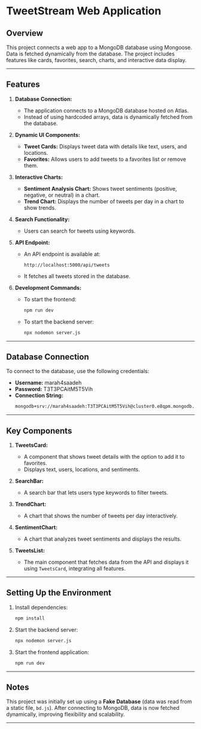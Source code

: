# **TweetStream Web Application**

## **Overview**
This project connects a web app to a MongoDB database using Mongoose. Data is fetched dynamically from the database. The project includes features like cards, favorites, search, charts, and interactive data display.

---

## **Features**
1. **Database Connection:**
   - The application connects to a MongoDB database hosted on Atlas.
   - Instead of using hardcoded arrays, data is dynamically fetched from the database.

2. **Dynamic UI Components:**
   - **Tweet Cards:** Displays tweet data with details like text, users, and locations.
   - **Favorites:** Allows users to add tweets to a favorites list or remove them.

3. **Interactive Charts:**
   - **Sentiment Analysis Chart:** Shows tweet sentiments (positive, negative, or neutral) in a chart.
   - **Trend Chart:** Displays the number of tweets per day in a chart to show trends.

4. **Search Functionality:**
   - Users can search for tweets using keywords.

5. **API Endpoint:**
   - An API endpoint is available at:
     ```
     http://localhost:5000/api/tweets
     ```
   - It fetches all tweets stored in the database.

6. **Development Commands:**
   - To start the frontend:
     ```bash
     npm run dev
     ```
   - To start the backend server:
     ```bash
     npx nodemon server.js
     ```

---

## **Database Connection**
To connect to the database, use the following credentials:

- **Username:** marah4saadeh
- **Password:** T3T3PCAitM5T5Vih
- **Connection String:**
  ```bash
  mongodb+srv://marah4saadeh:T3T3PCAitM5T5Vih@cluster0.e8qpm.mongodb.net/TweetDB
  ```

---

## **Key Components**
1. **TweetsCard:**
   - A component that shows tweet details with the option to add it to favorites.
   - Displays text, users, locations, and sentiments.

2. **SearchBar:**
   - A search bar that lets users type keywords to filter tweets.

3. **TrendChart:**
   - A chart that shows the number of tweets per day interactively.

4. **SentimentChart:**
   - A chart that analyzes tweet sentiments and displays the results.

5. **TweetsList:**
   - The main component that fetches data from the API and displays it using `TweetsCard`, integrating all features.

---

## **Setting Up the Environment**
1. Install dependencies:
   ```bash
   npm install
   ```

2. Start the backend server:
   ```bash
   npx nodemon server.js
   ```

3. Start the frontend application:
   ```bash
   npm run dev
   ```

---

## **Notes**

This project was initially set up using a **Fake Database** (data was read from a static file, `bd.js`). After connecting to MongoDB, data is now fetched dynamically, improving flexibility and scalability.

---
